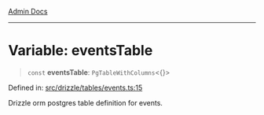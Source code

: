 [Admin Docs](/)

***

# Variable: eventsTable

> `const` **eventsTable**: `PgTableWithColumns`\<\{\}\>

Defined in: [src/drizzle/tables/events.ts:15](https://github.com/PalisadoesFoundation/talawa-api/blob/1251c45d69620e1317cb8632c6decbdb7edbdb06/src/drizzle/tables/events.ts#L15)

Drizzle orm postgres table definition for events.
